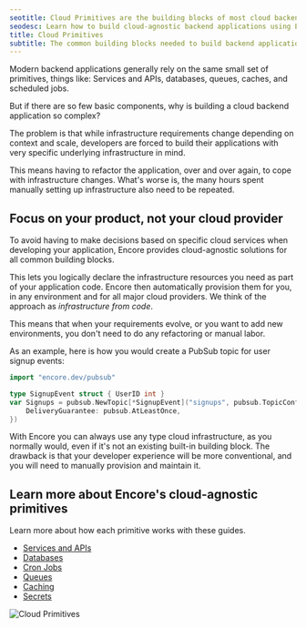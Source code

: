 ```yaml
---
seotitle: Cloud Primitives are the building blocks of most cloud backend applications
seodesc: Learn how to build cloud-agnostic backend applications using Encore's built-in cloud primitives.
title: Cloud Primitives
subtitle: The common building blocks needed to build backend applications
---
```


Modern backend applications generally rely on the same small set of primitives, things like: Services and APIs, databases, queues, caches, and scheduled jobs.

But if there are so few basic components, why is building a cloud backend application so complex?

The problem is that while infrastructure requirements change depending on context and scale, developers are forced to build their applications with very specific underlying infrastructure in mind.

This means having to refactor the application, over and over again, to cope with infrastructure changes. What's worse is, the many hours spent manually setting up infrastructure also need to be repeated.

## Focus on your product, not your cloud provider

To avoid having to make decisions based on specific cloud services when developing your application, Encore provides cloud-agnostic solutions for all common building blocks.

This lets you logically declare the infrastructure resources you need as part of your application code. Encore then automatically provision them for you, in any environment and for all major cloud providers. We think of the approach as _infrastructure from code_.

This means that when your requirements evolve, or you want to add new environments, you don't need to do any refactoring or manual labor.

As an example, here is how you would create a PubSub topic for user signup events:

```go
import "encore.dev/pubsub"

type SignupEvent struct { UserID int }
var Signups = pubsub.NewTopic[*SignupEvent]("signups", pubsub.TopicConfig {
    DeliveryGuarantee: pubsub.AtLeastOnce,
})
```

With Encore you can always use any type cloud infrastructure, as you normally would, even if it's not an existing built-in building block. The drawback is that your developer experience will be more conventional, and you will need to manually provision and maintain it.

## Learn more about Encore's cloud-agnostic primitives

Learn more about how each primitive works with these guides.

- [Services and APIs](/docs/primitives/services-and-apis)
- [Databases](/docs/primitives/databases)
- [Cron Jobs](/docs/primitives/cron-jobs)
- [Queues](/docs/primitives/pubsub)
- [Caching](/docs/primitives/caching)
- [Secrets](/docs/primitives/secrets)

<img src="/assets/docs/primitives.png" title="Cloud Primitives" className="noshadow mx-auto d:max-w-[50%]"/>
